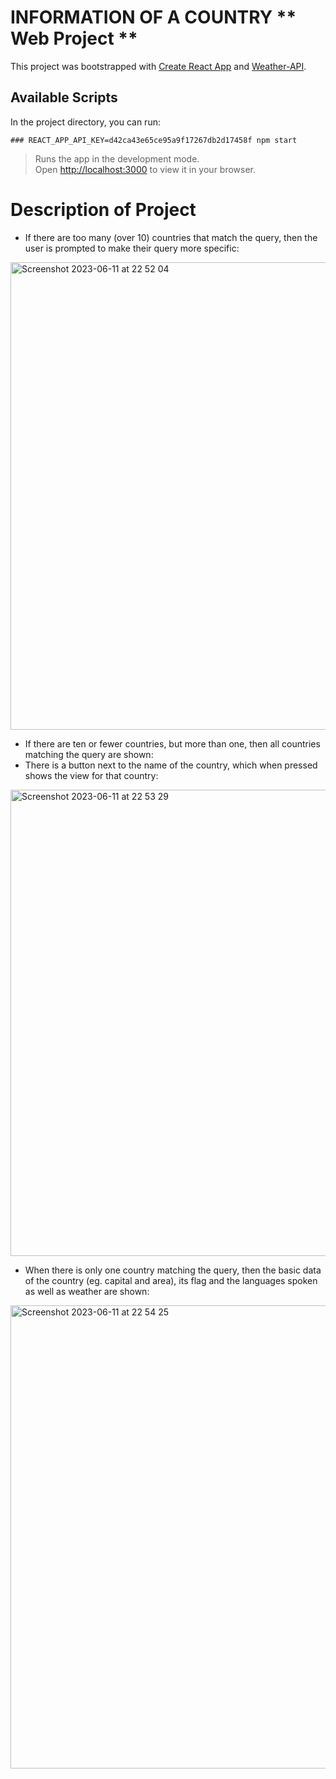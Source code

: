 # INFORMATION OF A COUNTRY ** Web Project **  

This project was bootstrapped with [Create React App](https://github.com/facebook/create-react-app) and [Weather-API](https://openweathermap.org/api). 

## Available Scripts

In the project directory, you can run:
```
### REACT_APP_API_KEY=d42ca43e65ce95a9f17267db2d17458f npm start 
```
> Runs the app in the development mode.\
Open [http://localhost:3000](http://localhost:3000) to view it in your browser.

# Description of Project

- If there are too many (over 10) countries that match the query, then the user is prompted to make their query more specific:

<img width="748" alt="Screenshot 2023-06-11 at 22 52 04" src="https://github.com/VienThanh12/ProjectAWeatherApp/assets/67015555/0bdd88ff-4939-46e2-b2b7-6bb6fa06eca7">

- If there are ten or fewer countries, but more than one, then all countries matching the query are shown:
- There is a button next to the name of the country, which when pressed shows the view for that country:
<img width="746" alt="Screenshot 2023-06-11 at 22 53 29" src="https://github.com/VienThanh12/ProjectAWeatherApp/assets/67015555/56d5a93a-3479-44aa-9f0c-4ae45ed845a3">

- When there is only one country matching the query, then the basic data of the country (eg. capital and area), its flag and the languages spoken as well as weather are shown:

<img width="741" alt="Screenshot 2023-06-11 at 22 54 25" src="https://github.com/VienThanh12/ProjectAWeatherApp/assets/67015555/4f526456-0b20-4aec-a9d8-97ec2856da58">

